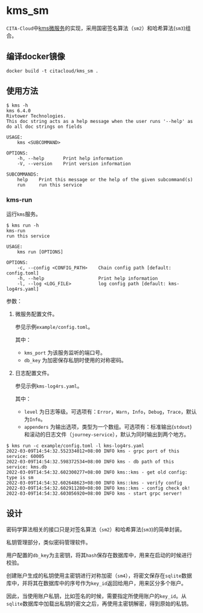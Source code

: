 # kms_sm
`CITA-Cloud`中[kms微服务](https://github.com/cita-cloud/cita_cloud_proto/blob/master/protos/kms.proto)的实现，采用国密签名算法（`sm2`）和哈希算法(`sm3`)组合。
## 编译docker镜像
```
docker build -t citacloud/kms_sm .
```
## 使用方法

```
$ kms -h
kms 6.4.0
Rivtower Technologies.
This doc string acts as a help message when the user runs '--help' as do all doc strings on fields

USAGE:
    kms <SUBCOMMAND>

OPTIONS:
    -h, --help       Print help information
    -V, --version    Print version information

SUBCOMMANDS:
    help    Print this message or the help of the given subcommand(s)
    run     run this service
```

### kms-run

运行`kms`服务。

```
$ kms run -h
kms-run 
run this service

USAGE:
    kms run [OPTIONS]

OPTIONS:
    -c, --config <CONFIG_PATH>    Chain config path [default: config.toml]
    -h, --help                    Print help information
    -l, --log <LOG_FILE>          log config path [default: kms-log4rs.yaml]
```

参数：
1. 微服务配置文件。

    参见示例`example/config.toml`。

    其中：
    * `kms_port` 为该服务监听的端口号。
    * `db_key` 为加密保存私钥时使用的对称密码。
2. 日志配置文件。

    参见示例`kms-log4rs.yaml`。

    其中：

    * `level` 为日志等级。可选项有：`Error`，`Warn`，`Info`，`Debug`，`Trace`，默认为`Info`。
    * `appenders` 为输出选项，类型为一个数组。可选项有：标准输出(`stdout`)和滚动的日志文件（`journey-service`），默认为同时输出到两个地方。

```
$ kms run -c example/config.toml -l kms-log4rs.yaml
2022-03-09T14:54:32.552334012+08:00 INFO kms - grpc port of this service: 60005
2022-03-09T14:54:32.598372534+08:00 INFO kms - db path of this service: kms.db
2022-03-09T14:54:32.602300277+08:00 INFO kms::kms - get old config: type is sm
2022-03-09T14:54:32.602648623+08:00 INFO kms::kms - verify config
2022-03-09T14:54:32.602911280+08:00 INFO kms::kms - config check ok!
2022-03-09T14:54:32.603056920+08:00 INFO kms - start grpc server!
```

## 设计

密码学算法相关的接口只是对签名算法（`sm2`）和哈希算法(`sm3`)的简单封装。

私钥管理部分，类似密码管理软件。

用户配置的`db_key`为主密钥，将其`hash`保存在数据库中，用来在启动的时候进行校验。

创建账户生成的私钥使用主密钥进行对称加密（`sm4`），将密文保存在`sqlite`数据库中，并将其在数据库中的序号作为`key_id`返回给用户，用来区分多个账户。

因此，当使用账户私钥，比如签名的时候，需要指定所使用账户的`key_id`。从`sqlite`数据库中加载出私钥的密文之后，再使用主密钥解密，得到原始的私钥。
